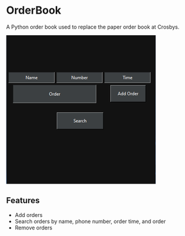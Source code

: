 # OrderBook
A Python order book used to replace the paper order book at Crosbys. 

![](https://raw.githubusercontent.com/Adamv27/OrderBook/master/Images/crosbys.png)

## Features
- Add orders
- Search orders by name, phone number, order time, and order
- Remove orders

